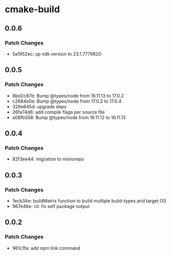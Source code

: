 # cmake-build

## 0.0.6

### Patch Changes

- 5a1952ec: up ndk version to 23.1.7779620

## 0.0.5

### Patch Changes

- 8bd2c87b: Bump @types/node from 16.11.13 to 17.0.2
- c2684e0e: Bump @types/node from 17.0.2 to 17.0.4
- 326e845d: upgrade deps
- 26fa74d6: add compile flags per source file
- a08fb558: Bump @types/node from 16.11.12 to 16.11.13

## 0.0.4

### Patch Changes

- 82f3ee44: migration to monorepo

## 0.0.3

### Patch Changes

- 1ecb34e: buildMatrix function to build multiple build-types and target OS
- 967e46e: cli: fix self package output

## 0.0.2

### Patch Changes

- 961c1fa: add npm link command
